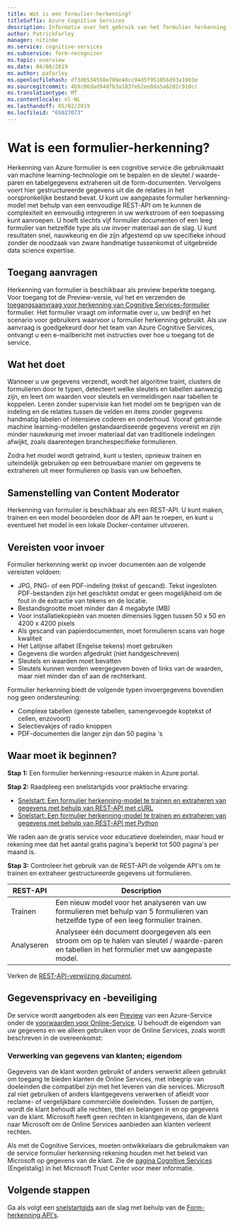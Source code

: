 ```yaml
---
title: Wat is een formulier-herkenning?
titleSuffix: Azure Cognitive Services
description: Informatie over het gebruik van het formulier herkenning formulier-en tabelgegevens parseren.
author: PatrickFarley
manager: nitinme
ms.service: cognitive-services
ms.subservice: form-recognizer
ms.topic: overview
ms.date: 04/08/2019
ms.author: pafarley
ms.openlocfilehash: df3db534550e709e40cc94d5f951056d93a1003e
ms.sourcegitcommit: 4b9c06dad94dfb3a103feb2ee0da5a6202c910cc
ms.translationtype: MT
ms.contentlocale: nl-NL
ms.lasthandoff: 05/02/2019
ms.locfileid: "65027073"
---
```

# <a name="what-is-form-recognizer"></a>Wat is een formulier-herkenning?

Herkenning van Azure formulier is een cognitive service die gebruikmaakt van machine learning-technologie om te bepalen en de sleutel / waarde-paren en tabelgegevens extraheren uit de form-documenten. Vervolgens voert hier gestructureerde gegevens uit die de relaties in het oorspronkelijke bestand bevat. U kunt uw aangepaste formulier herkenning-model met behulp van een eenvoudige REST-API om te kunnen de complexiteit en eenvoudig integreren in uw werkstroom of een toepassing kunt aanroepen. U hoeft slechts vijf formulier documenten of een leeg formulier van hetzelfde type als uw invoer materiaal aan de slag. U kunt resultaten snel, nauwkeurig en die zijn afgestemd op uw specifieke inhoud zonder de noodzaak van zware handmatige tussenkomst of uitgebreide data science expertise.

## <a name="request-access"></a>Toegang aanvragen
Herkenning van formulier is beschikbaar als preview beperkte toegang. Voor toegang tot de Preview-versie, vul het en verzenden de [toegangsaanvraag voor herkenning van Cognitive Services-formulier](https://aka.ms/FormRecognizerRequestAccess) formulier. Het formulier vraagt om informatie over u, uw bedrijf en het scenario voor gebruikers waarvoor u formulier herkenning gebruikt. Als uw aanvraag is goedgekeurd door het team van Azure Cognitive Services, ontvangt u een e-mailbericht met instructies over hoe u toegang tot de service.

## <a name="what-it-does"></a>Wat het doet

Wanneer u uw gegevens verzendt, wordt het algoritme traint, clusters de formulieren door te typen, detecteert welke sleutels en tabellen aanwezig zijn, en leert om waarden voor sleutels en vermeldingen naar tabellen te koppelen. Leren zonder supervisie kan het model om te begrijpen van de indeling en de relaties tussen de velden en items zonder gegevens handmatig labelen of intensieve coderen en onderhoud. Vooraf getrainde machine learning-modellen gestandaardiseerde gegevens vereist en zijn minder nauwkeurig met invoer materiaal dat van traditionele indelingen afwijkt, zoals daarentegen branchespecifieke formulieren.

Zodra het model wordt getraind, kunt u testen, opnieuw trainen en uiteindelijk gebruiken op een betrouwbare manier om gegevens te extraheren uit meer formulieren op basis van uw behoeften.

## <a name="what-it-includes"></a>Samenstelling van Content Moderator

Herkenning van formulier is beschikbaar als een REST-API. U kunt maken, trainen en een model beoordelen door de API aan te roepen, en kunt u eventueel het model in een lokale Docker-container uitvoeren.

## <a name="input-requirements"></a>Vereisten voor invoer

Formulier herkenning werkt op invoer documenten aan de volgende vereisten voldoen:

* JPG, PNG- of een PDF-indeling (tekst of gescand). Tekst ingesloten PDF-bestanden zijn het geschiktst omdat er geen mogelijkheid om de fout in de extractie van tekens en de locatie.
* Bestandsgrootte moet minder dan 4 megabyte (MB)
* Voor installatiekopieën van moeten dimensies liggen tussen 50 x 50 en 4200 x 4200 pixels
* Als gescand van papierdocumenten, moet formulieren scans van hoge kwaliteit
* Het Latijnse alfabet (Engelse tekens) moet gebruiken
* Gegevens die worden afgedrukt (niet handgeschreven)
* Sleutels en waarden moet bevatten
* Sleutels kunnen worden weergegeven boven of links van de waarden, maar niet minder dan of aan de rechterkant.

Formulier herkenning biedt de volgende typen invoergegevens bovendien nog geen ondersteuning:

* Complexe tabellen (geneste tabellen, samengevoegde koptekst of cellen, enzovoort) 
* Selectievakjes of radio knoppen
* PDF-documenten die langer zijn dan 50 pagina 's

## <a name="where-do-i-start"></a>Waar moet ik beginnen?

**Stap 1:** Een formulier herkenning-resource maken in Azure portal.

**Stap 2:** Raadpleeg een snelstartgids voor praktische ervaring:
* [Snelstart: Een formulier herkenning-model te trainen en extraheren van gegevens met behulp van REST-API met cURL](quickstarts/curl-train-extract.md)
* [Snelstart: Een formulier herkenning-model te trainen en extraheren van gegevens met behulp van REST-API met Python](quickstarts/python-train-extract.md)

We raden aan de gratis service voor educatieve doeleinden, maar houd er rekening mee dat het aantal gratis pagina's beperkt tot 500 pagina's per maand is.

**Stap 3:** Controleer het gebruik van de REST-API de volgende API's om te trainen en extraheer gestructureerde gegevens uit formulieren.

| REST-API | Description |
|-----|-------------|
| Trainen | Een nieuw model voor het analyseren van uw formulieren met behulp van 5 formulieren van hetzelfde type of een leeg formulier trainen.  |
| Analyseren  |Analyseer één document doorgegeven als een stroom om op te halen van sleutel / waarde-paren en tabellen in het formulier met uw aangepaste model.  |

Verken de [REST-API-verwijzing document](https://aka.ms/form-recognizer/api). 

## <a name="data-privacy-and-security"></a>Gegevensprivacy en -beveiliging

De service wordt aangeboden als een [Preview](https://azure.microsoft.com/support/legal/preview-supplemental-terms/) van een Azure-Service onder de [voorwaarden voor Online-Service](https://www.microsoftvolumelicensing.com/DocumentSearch.aspx?Mode=3&DocumentTypeId=31). U behoudt de eigendom van uw gegevens en we alleen gebruiken voor de Online Services, zoals wordt beschreven in de overeenkomst:

### <a name="processing-of-customer-data-ownership"></a>Verwerking van gegevens van klanten; eigendom

Gegevens van de klant worden gebruikt of anders verwerkt alleen gebruikt om toegang te bieden klanten de Online Services, met inbegrip van doeleinden die compatibel zijn met het leveren van die services. Microsoft zal niet gebruiken of anders klantgegevens verwerken of afleidt voor reclame- of vergelijkbare commerciële doeleinden. Tussen de partijen, wordt de klant behoudt alle rechten, titel en belangen in en op gegevens van de klant. Microsoft heeft geen rechten in klantgegevens, dan de klant naar Microsoft om de Online Services aanbieden aan klanten verleent rechten.

Als met de Cognitive Services, moeten ontwikkelaars die gebruikmaken van de service formulier herkenning rekening houden met het beleid van Microsoft op gegevens van de klant. Zie de [pagina Cognitive Services](https://www.microsoft.com/trustcenter/cloudservices/cognitiveservices) (Engelstalig) in het Microsoft Trust Center voor meer informatie.

## <a name="next-steps"></a>Volgende stappen

Ga als volgt een [snelstartgids](quickstarts/curl-train-extract.md) aan de slag met behulp van de [Form-herkenning API's](https://aka.ms/form-recognizer/api).
